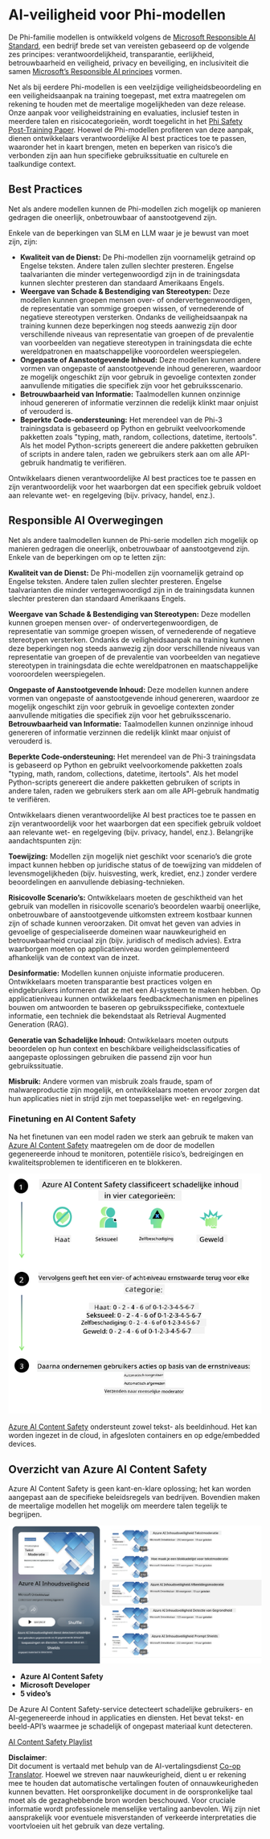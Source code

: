 <!--
CO_OP_TRANSLATOR_METADATA:
{
  "original_hash": "c8273672cc57df2be675407a1383aaf0",
  "translation_date": "2025-05-09T06:07:22+00:00",
  "source_file": "md/01.Introduction/01/01.AISafety.md",
  "language_code": "nl"
}
-->
# AI-veiligheid voor Phi-modellen  
De Phi-familie modellen is ontwikkeld volgens de [Microsoft Responsible AI Standard](https://query.prod.cms.rt.microsoft.com/cms/api/am/binary/RE5cmFl), een bedrijf brede set van vereisten gebaseerd op de volgende zes principes: verantwoordelijkheid, transparantie, eerlijkheid, betrouwbaarheid en veiligheid, privacy en beveiliging, en inclusiviteit die samen [Microsoft’s Responsible AI principes](https://www.microsoft.com/ai/responsible-ai) vormen.

Net als bij eerdere Phi-modellen is een veelzijdige veiligheidsbeoordeling en een veiligheidsaanpak na training toegepast, met extra maatregelen om rekening te houden met de meertalige mogelijkheden van deze release. Onze aanpak voor veiligheidstraining en evaluaties, inclusief testen in meerdere talen en risicocategorieën, wordt toegelicht in het [Phi Safety Post-Training Paper](https://arxiv.org/abs/2407.13833). Hoewel de Phi-modellen profiteren van deze aanpak, dienen ontwikkelaars verantwoordelijke AI best practices toe te passen, waaronder het in kaart brengen, meten en beperken van risico’s die verbonden zijn aan hun specifieke gebruikssituatie en culturele en taalkundige context.

## Best Practices

Net als andere modellen kunnen de Phi-modellen zich mogelijk op manieren gedragen die oneerlijk, onbetrouwbaar of aanstootgevend zijn.

Enkele van de beperkingen van SLM en LLM waar je je bewust van moet zijn, zijn:

- **Kwaliteit van de Dienst:** De Phi-modellen zijn voornamelijk getraind op Engelse teksten. Andere talen zullen slechter presteren. Engelse taalvarianten die minder vertegenwoordigd zijn in de trainingsdata kunnen slechter presteren dan standaard Amerikaans Engels.  
- **Weergave van Schade & Bestendiging van Stereotypen:** Deze modellen kunnen groepen mensen over- of ondervertegenwoordigen, de representatie van sommige groepen wissen, of vernederende of negatieve stereotypen versterken. Ondanks de veiligheidsaanpak na training kunnen deze beperkingen nog steeds aanwezig zijn door verschillende niveaus van representatie van groepen of de prevalentie van voorbeelden van negatieve stereotypen in trainingsdata die echte wereldpatronen en maatschappelijke vooroordelen weerspiegelen.  
- **Ongepaste of Aanstootgevende Inhoud:** Deze modellen kunnen andere vormen van ongepaste of aanstootgevende inhoud genereren, waardoor ze mogelijk ongeschikt zijn voor gebruik in gevoelige contexten zonder aanvullende mitigaties die specifiek zijn voor het gebruiksscenario.  
- **Betrouwbaarheid van Informatie:** Taalmodellen kunnen onzinnige inhoud genereren of informatie verzinnen die redelijk klinkt maar onjuist of verouderd is.  
- **Beperkte Code-ondersteuning:** Het merendeel van de Phi-3 trainingsdata is gebaseerd op Python en gebruikt veelvoorkomende pakketten zoals "typing, math, random, collections, datetime, itertools". Als het model Python-scripts genereert die andere pakketten gebruiken of scripts in andere talen, raden we gebruikers sterk aan om alle API-gebruik handmatig te verifiëren.

Ontwikkelaars dienen verantwoordelijke AI best practices toe te passen en zijn verantwoordelijk voor het waarborgen dat een specifiek gebruik voldoet aan relevante wet- en regelgeving (bijv. privacy, handel, enz.).

## Responsible AI Overwegingen

Net als andere taalmodellen kunnen de Phi-serie modellen zich mogelijk op manieren gedragen die oneerlijk, onbetrouwbaar of aanstootgevend zijn. Enkele van de beperkingen om op te letten zijn:

**Kwaliteit van de Dienst:** De Phi-modellen zijn voornamelijk getraind op Engelse teksten. Andere talen zullen slechter presteren. Engelse taalvarianten die minder vertegenwoordigd zijn in de trainingsdata kunnen slechter presteren dan standaard Amerikaans Engels.

**Weergave van Schade & Bestendiging van Stereotypen:** Deze modellen kunnen groepen mensen over- of ondervertegenwoordigen, de representatie van sommige groepen wissen, of vernederende of negatieve stereotypen versterken. Ondanks de veiligheidsaanpak na training kunnen deze beperkingen nog steeds aanwezig zijn door verschillende niveaus van representatie van groepen of de prevalentie van voorbeelden van negatieve stereotypen in trainingsdata die echte wereldpatronen en maatschappelijke vooroordelen weerspiegelen.

**Ongepaste of Aanstootgevende Inhoud:** Deze modellen kunnen andere vormen van ongepaste of aanstootgevende inhoud genereren, waardoor ze mogelijk ongeschikt zijn voor gebruik in gevoelige contexten zonder aanvullende mitigaties die specifiek zijn voor het gebruiksscenario.  
**Betrouwbaarheid van Informatie:** Taalmodellen kunnen onzinnige inhoud genereren of informatie verzinnen die redelijk klinkt maar onjuist of verouderd is.

**Beperkte Code-ondersteuning:** Het merendeel van de Phi-3 trainingsdata is gebaseerd op Python en gebruikt veelvoorkomende pakketten zoals "typing, math, random, collections, datetime, itertools". Als het model Python-scripts genereert die andere pakketten gebruiken of scripts in andere talen, raden we gebruikers sterk aan om alle API-gebruik handmatig te verifiëren.

Ontwikkelaars dienen verantwoordelijke AI best practices toe te passen en zijn verantwoordelijk voor het waarborgen dat een specifiek gebruik voldoet aan relevante wet- en regelgeving (bijv. privacy, handel, enz.). Belangrijke aandachtspunten zijn:

**Toewijzing:** Modellen zijn mogelijk niet geschikt voor scenario’s die grote impact kunnen hebben op juridische status of de toewijzing van middelen of levensmogelijkheden (bijv. huisvesting, werk, krediet, enz.) zonder verdere beoordelingen en aanvullende debiasing-technieken.

**Risicovolle Scenario’s:** Ontwikkelaars moeten de geschiktheid van het gebruik van modellen in risicovolle scenario’s beoordelen waarbij oneerlijke, onbetrouwbare of aanstootgevende uitkomsten extreem kostbaar kunnen zijn of schade kunnen veroorzaken. Dit omvat het geven van advies in gevoelige of gespecialiseerde domeinen waar nauwkeurigheid en betrouwbaarheid cruciaal zijn (bijv. juridisch of medisch advies). Extra waarborgen moeten op applicatieniveau worden geïmplementeerd afhankelijk van de context van de inzet.

**Desinformatie:** Modellen kunnen onjuiste informatie produceren. Ontwikkelaars moeten transparantie best practices volgen en eindgebruikers informeren dat ze met een AI-systeem te maken hebben. Op applicatieniveau kunnen ontwikkelaars feedbackmechanismen en pipelines bouwen om antwoorden te baseren op gebruiksspecifieke, contextuele informatie, een techniek die bekendstaat als Retrieval Augmented Generation (RAG).

**Generatie van Schadelijke Inhoud:** Ontwikkelaars moeten outputs beoordelen op hun context en beschikbare veiligheidsclassificaties of aangepaste oplossingen gebruiken die passend zijn voor hun gebruikssituatie.

**Misbruik:** Andere vormen van misbruik zoals fraude, spam of malwareproductie zijn mogelijk, en ontwikkelaars moeten ervoor zorgen dat hun applicaties niet in strijd zijn met toepasselijke wet- en regelgeving.

### Finetuning en AI Content Safety

Na het finetunen van een model raden we sterk aan gebruik te maken van [Azure AI Content Safety](https://learn.microsoft.com/azure/ai-services/content-safety/overview) maatregelen om de door de modellen gegenereerde inhoud te monitoren, potentiële risico’s, bedreigingen en kwaliteitsproblemen te identificeren en te blokkeren.

![Phi3AISafety](../../../../../translated_images/01.phi3aisafety.b950fac78d0cda701abf8181b3cfdabf328f70d0d5c096d5ebf842a2db62615f.nl.png)

[Azure AI Content Safety](https://learn.microsoft.com/azure/ai-services/content-safety/overview) ondersteunt zowel tekst- als beeldinhoud. Het kan worden ingezet in de cloud, in afgesloten containers en op edge/embedded devices.

## Overzicht van Azure AI Content Safety

Azure AI Content Safety is geen kant-en-klare oplossing; het kan worden aangepast aan de specifieke beleidsregels van bedrijven. Bovendien maken de meertalige modellen het mogelijk om meerdere talen tegelijk te begrijpen.

![AIContentSafety](../../../../../translated_images/01.AIcontentsafety.da9a83e9538e688418877be04138e05621b0ab1222565ac2761e28677a59fdb4.nl.png)

- **Azure AI Content Safety**  
- **Microsoft Developer**  
- **5 video’s**

De Azure AI Content Safety-service detecteert schadelijke gebruikers- en AI-gegenereerde inhoud in applicaties en diensten. Het bevat tekst- en beeld-API’s waarmee je schadelijk of ongepast materiaal kunt detecteren.

[AI Content Safety Playlist](https://www.youtube.com/playlist?list=PLlrxD0HtieHjaQ9bJjyp1T7FeCbmVcPkQ)

**Disclaimer**:  
Dit document is vertaald met behulp van de AI-vertalingsdienst [Co-op Translator](https://github.com/Azure/co-op-translator). Hoewel we streven naar nauwkeurigheid, dient u er rekening mee te houden dat automatische vertalingen fouten of onnauwkeurigheden kunnen bevatten. Het oorspronkelijke document in de oorspronkelijke taal moet als de gezaghebbende bron worden beschouwd. Voor cruciale informatie wordt professionele menselijke vertaling aanbevolen. Wij zijn niet aansprakelijk voor eventuele misverstanden of verkeerde interpretaties die voortvloeien uit het gebruik van deze vertaling.